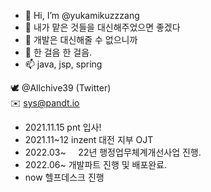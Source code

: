 - 👋 Hi, I’m @yukamikuzzzang
- 👀 내가 맡은 것들을 대신해주었으면 좋겠다
- 🌱 개발은 대신해줄 수 없으니까
- 💞️ 한 걸음 한 걸음.
- 📫 java, jsp, spring

 🕊️  @Allchive39 (Twitter) <br>
 ✉️ sys@pandt.io

- 2021.11.15 pnt 입사!
- 2021.11~12  inzent 대전 지부 OJT
- 2022.03~  &nbsp;&nbsp;&nbsp; 22년 행정업무체계개선사업 진행.
- 2022.06~ 개발파트 진행 및 배포완료.
- now 헬프데스크 진행

<!-- 사장님만큼 벌고 싶으면 사장님보다 더 공부하자. -->

<!---
yukamikuzzzang/yukamikuzzzang is a ✨ special ✨ repository because its `README.md` (this file) appears on your GitHub profile.
You can click the Preview link to take a look at your changes. Amen.
--->
